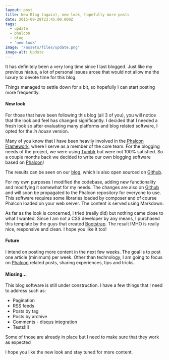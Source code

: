 ```yaml
---
layout: post
title: New Blog (again), new look, hopefully more posts
date: 2015-09-28T23:45:00.000Z
tags:
  - update
  - phalcon
  - blog
  - 'new look'
image: '/assets/files/update.png'
image-alt: Update
---
```

It has definitely been a very long time since I last blogged. Just like my previous hiatus, a lot of personal issues arose that would not allow me the luxury to devote time for this blog.

Things managed to settle down for a bit, so hopefully I can start posting more frequently.

#### New look

For those that have been following this blog (all 3 of you), you will notice that the look and feel has changed significantly. I decided that I needed a fresh look so after evaluating many platforms and blog related software, I opted for the *in house* version.
  
Many of you know that I have been heavily involved in the [Phalcon Framework](https://phalcon.io), where I serve as a member of the core team. For the blogging needs of the project, we were using [Tumblr](https://tumblr.com) but were not 100% satisfied. So a couple months back we decided to write our own blogging software based on [Phalcon](https://phalcon.io)!

The results can be seen on our [blog](https://blog.phalcon.io), which is also open sourced on [Github](https://github.com/phalcon/blog). 

For my own purposes I modified the codebase, adding new functionality and modifying it somewhat for my needs. The changes are also on [Github](https://github.com/niden-net/niden-net) and will soon be propagated to the Phalcon repository for everyone to use. This software requires some libraries loaded by composer and of course Phalcon loaded on your web server. The content is served using Markdown.

As far as the look is concerned, I tried (really did) but nothing came close to what I wanted. Since I am not a CSS developer by any means, I purchased this template by the guys that created [Bootstrap](https://getbootstrap.com). The result IMHO is really nice, responsive and clean. I hope you like it too!

#### Future

I intend on posting more content in the next few weeks. The goal is to post one article (minimum) per week. Other than technology, I am going to focus on [Phalcon](https://phalcon.io) related posts, sharing experiences, tips and tricks.

#### Missing...

This blog software is still under construction. I have a few things that I need to address such as:

- Pagination
- RSS feeds
- Posts by tag
- Posts by archive
- Comments - disqus integration
- Tests!!!!

Some of those are already in place but I need to make sure that they work as expected

I hope you like the new look and stay tuned for more content.
